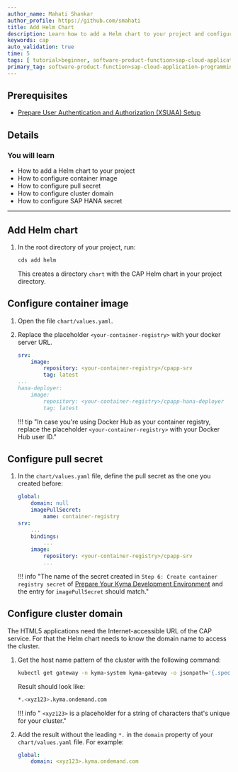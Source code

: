 ```yaml
---
author_name: Mahati Shankar
author_profile: https://github.com/smahati
title: Add Helm Chart
description: Learn how to add a Helm chart to your project and configure container image, pull secret, cluster domain, and SAP HANA secret in the Helm chart.
keywords: cap
auto_validation: true
time: 5
tags: [ tutorial>beginner, software-product-function>sap-cloud-application-programming-model, programming-tool>node-js, software-product>sap-business-technology-platform, software-product>sap-btp\\, kyma-runtime, software-product>sap-fiori]
primary_tag: software-product-function>sap-cloud-application-programming-model
---
```


## Prerequisites
 - [Prepare User Authentication and Authorization (XSUAA) Setup](../Kyma-Prepare-XSUAA)


## Details
### You will learn
 - How to add a Helm chart to your project
 - How to configure container image
 - How to configure pull secret
 - How to configure cluster domain
 - How to configure SAP HANA secret

---

## Add Helm chart

1. In the root directory of your project, run:

    ```bash
    cds add helm
    ```

    This creates a directory `chart` with the CAP Helm chart in your project directory.

## Configure container image

1. Open the file `chart/values.yaml`.

2. Replace the placeholder `<your-container-registry>` with your docker server URL.

    ```yaml hl_lines="3 8"
    srv:
        image:
            repository: <your-container-registry>/cpapp-srv
            tag: latest
    ...
    hana-deployer:
        image:
            repository: <your-container-registry>/cpapp-hana-deployer
            tag: latest
    ```

    !!! tip "In case you're using Docker Hub as your container registry, replace the placeholder `<your-container-registry>` with your Docker Hub user ID."

## Configure pull secret

1. In the `chart/values.yaml` file, define the pull secret as the one you created before:

    ```yaml hl_lines="4"
    global:
        domain: null
        imagePullSecret:
            name: container-registry
    srv:
        ...
        bindings:
            ...
        image:
            repository: <your-container-registry>/cpapp-srv
            ...
    ```
    !!! info "The name of the secret created in `Step 6: Create container registry secret` of [Prepare Your Kyma Development Environment](../Kyma-Prepare-Dev-Environment) and the entry for `imagePullSecret` should match."


## Configure cluster domain

The HTML5 applications need the Internet-accessible URL of the CAP service. For that the Helm chart needs to know the domain name to access the cluster.

1. Get the host name pattern of the cluster with the following command:

    ```bash
    kubectl get gateway -n kyma-system kyma-gateway -o jsonpath='{.spec.servers[0].hosts[0]}'
    ```

    Result should look like:

    ```bash
    *.<xyz123>.kyma.ondemand.com
    ```

    !!! info " `<xyz123>` is a placeholder for a string of characters that's unique for your cluster."

2. Add the result without the leading `*.` in the `domain` property of your `chart/values.yaml` file. For example:

    ```yaml hl_lines="2"
    global:
        domain: <xyz123>.kyma.ondemand.com
    ```

<!-- [VALIDATE_1] -->

